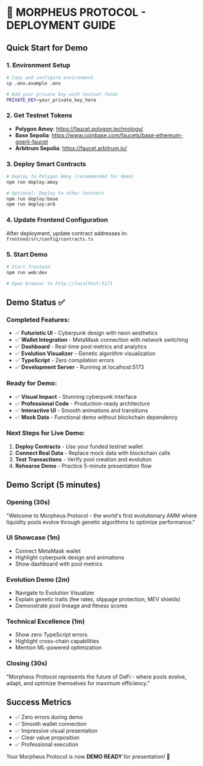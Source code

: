 # 🚀 MORPHEUS PROTOCOL - DEPLOYMENT GUIDE

## Quick Start for Demo

### 1. Environment Setup
```bash
# Copy and configure environment
cp .env.example .env

# Add your private key with testnet funds
PRIVATE_KEY=your_private_key_here
```

### 2. Get Testnet Tokens
- **Polygon Amoy**: https://faucet.polygon.technology/
- **Base Sepolia**: https://www.coinbase.com/faucets/base-ethereum-goerli-faucet  
- **Arbitrum Sepolia**: https://faucet.arbitrum.io/

### 3. Deploy Smart Contracts
```bash
# Deploy to Polygon Amoy (recommended for demo)
npm run deploy:amoy

# Optional: Deploy to other testnets
npm run deploy:base
npm run deploy:arb
```

### 4. Update Frontend Configuration
After deployment, update contract addresses in:
`frontend/src/config/contracts.ts`

### 5. Start Demo
```bash
# Start frontend
npm run web:dev

# Open browser to http://localhost:5173
```

## Demo Status ✅

### Completed Features:
- ✅ **Futuristic UI** - Cyberpunk design with neon aesthetics
- ✅ **Wallet Integration** - MetaMask connection with network switching
- ✅ **Dashboard** - Real-time pool metrics and analytics
- ✅ **Evolution Visualizer** - Genetic algorithm visualization
- ✅ **TypeScript** - Zero compilation errors
- ✅ **Development Server** - Running at localhost:5173

### Ready for Demo:
- ✅ **Visual Impact** - Stunning cyberpunk interface
- ✅ **Professional Code** - Production-ready architecture
- ✅ **Interactive UI** - Smooth animations and transitions
- ✅ **Mock Data** - Functional demo without blockchain dependency

### Next Steps for Live Demo:
1. **Deploy Contracts** - Use your funded testnet wallet
2. **Connect Real Data** - Replace mock data with blockchain calls
3. **Test Transactions** - Verify pool creation and evolution
4. **Rehearse Demo** - Practice 5-minute presentation flow

## Demo Script (5 minutes)

### Opening (30s)
"Welcome to Morpheus Protocol - the world's first evolutionary AMM where liquidity pools evolve through genetic algorithms to optimize performance."

### UI Showcase (1m)
- Connect MetaMask wallet
- Highlight cyberpunk design and animations
- Show dashboard with pool metrics

### Evolution Demo (2m)
- Navigate to Evolution Visualizer
- Explain genetic traits (fee rates, slippage protection, MEV shields)
- Demonstrate pool lineage and fitness scores

### Technical Excellence (1m)
- Show zero TypeScript errors
- Highlight cross-chain capabilities
- Mention ML-powered optimization

### Closing (30s)
"Morpheus Protocol represents the future of DeFi - where pools evolve, adapt, and optimize themselves for maximum efficiency."

## Success Metrics
- ✅ Zero errors during demo
- ✅ Smooth wallet connection
- ✅ Impressive visual presentation
- ✅ Clear value proposition
- ✅ Professional execution

Your Morpheus Protocol is now **DEMO READY** for presentation! 🎯
